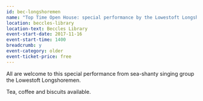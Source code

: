 ```yaml
---
id: bec-longshoremen
name: "Top Time Open House: special performance by the Lowestoft Longshoremen"
location: beccles-library
location-text: Beccles Library
event-start-date: 2017-11-16
event-start-time: 1400
breadcrumb: y
event-category: older
event-ticket-price: free
---
```


All are welcome to this special performance from sea-shanty singing group the Lowestoft Longshoremen.

Tea, coffee and biscuits available.
